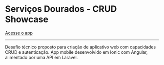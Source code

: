# Serviços Dourados - CRUD Showcase

[Acesse o app](https://servicos-bdourados.vercel.app/login)

---

Desafio técnico proposto para criação de aplicativo web com capacidades CRUD e autenticação.
App mobile desenvolvido em Ionic com Angular, alimentado por uma API em Laravel.
